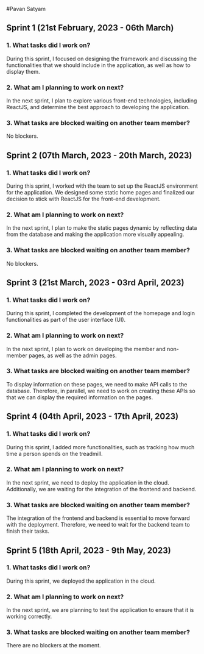 #Pavan Satyam

## Sprint 1 (21st February, 2023 - 06th March)

### 1. What tasks did I work on?

During this sprint, I focused on designing the framework and discussing the functionalities that we should include in the application, as well as how to display them. 

### 2. What am I planning to work on next?

In the next sprint, I plan to explore various front-end technologies, including ReactJS, and determine the best approach to developing the application. 

### 3. What tasks are blocked waiting on another team member?

No blockers.


## Sprint 2 (07th March, 2023 - 20th March, 2023)

### 1. What tasks did I work on?

During this sprint, I worked with the team to set up the ReactJS environment for the application. We designed some static home pages and finalized our decision to stick with ReactJS for the front-end development. 

### 2. What am I planning to work on next?

In the next sprint, I plan to make the static pages dynamic by reflecting data from the database and making the application more visually appealing. 

### 3. What tasks are blocked waiting on another team member?

No blockers.


## Sprint 3 (21st March, 2023 - 03rd April, 2023)

### 1. What tasks did I work on?

During this sprint, I completed the development of the homepage and login functionalities as part of the user interface (UI). 

### 2. What am I planning to work on next?

In the next sprint, I plan to work on developing the member and non-member pages, as well as the admin pages. 

### 3. What tasks are blocked waiting on another team member?

To display information on these pages, we need to make API calls to the database. Therefore, in parallel, we need to work on creating these APIs so that we can display the required information on the pages.


## Sprint 4 (04th April, 2023 - 17th April, 2023)

### 1. What tasks did I work on?

During this sprint, I added more functionalities, such as tracking how much time a person spends on the treadmill. 

### 2. What am I planning to work on next?

In the next sprint, we need to deploy the application in the cloud. Additionally, we are waiting for the integration of the frontend and backend. 

### 3. What tasks are blocked waiting on another team member?

The integration of the frontend and backend is essential to move forward with the deployment. Therefore, we need to wait for the backend team to finish their tasks. 




## Sprint 5 (18th April, 2023 - 9th May, 2023)

### 1. What tasks did I work on?

During this sprint, we deployed the application in the cloud. 

### 2. What am I planning to work on next?

In the next sprint, we are planning to test the application to ensure that it is working correctly. 

### 3. What tasks are blocked waiting on another team member?

There are no blockers at the moment. 





